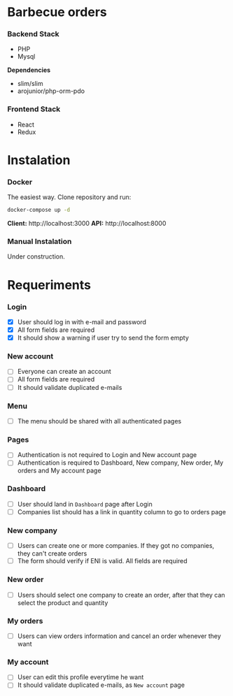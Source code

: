 # Barbecue orders

### Backend Stack
- PHP
- Mysql

**Dependencies**
- slim/slim
- arojunior/php-orm-pdo

### Frontend Stack
- React
- Redux

# Instalation

### Docker
The easiest way. Clone repository and run:
```sh
docker-compose up -d
```

**Client:** http://localhost:3000
**API:** http://localhost:8000

### Manual Instalation

Under construction.

# Requeriments

### Login
- [x] User should log in with e-mail and password
- [x] All form fields are required
- [x] It should show a warning if user try to send the form empty

### New account
- [ ] Everyone can create an account
- [ ] All form fields are required
- [ ] It should validate duplicated e-mails

### Menu
- [ ] The menu should be shared with all authenticated pages

### Pages
- [ ] Authentication is not required to Login and New account page
- [ ] Authentication is required to Dashboard, New company, New order, My orders and My account page

### Dashboard
- [ ] User should land in `Dashboard` page after Login
- [ ] Companies list should has a link in quantity column to go to orders page

### New company
- [ ] Users can create one or more companies. If they got no companies, they can't create orders
- [ ] The form should verify if ENI is valid. All fields are required

### New order
- [ ] Users should select one company to create an order, after that they can select the product and quantity

### My orders
- [ ] Users can view orders information and cancel an order whenever they want

### My account
- [ ] User can edit this profile everytime he want
- [ ] It should validate duplicated e-mails, as `New account` page
